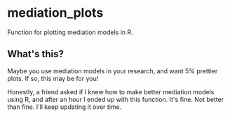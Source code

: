 # mediation_plots
Function for plotting mediation models in R.

## What's this?

Maybe you use mediation models in your research, and want 5% prettier plots. If so, this may be for you!

Honestly, a friend asked if I knew how to make better mediation models using R, and after an hour I ended up with this function. 
It's fine. Not better than fine. I'll keep updating it over time.
